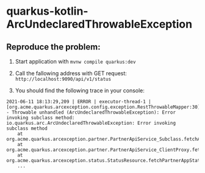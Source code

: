 # quarkus-kotlin-ArcUndeclaredThrowableException

## Reproduce the problem:

1. Start application with `mvnw compile quarkus:dev`

2. Call the fallowing address with GET request: `http://localhost:9090/api/v1/status`

3. You should find the following trace in your console: 
```
2021-06-11 18:13:29,209 | ERROR | executor-thread-1 | [org.acme.quarkus.arcexception.config.exception.RestThrowableMapper:30] - Throwable unhandled (ArcUndeclaredThrowableException): Error invoking subclass method: io.quarkus.arc.ArcUndeclaredThrowableException: Error invoking subclass method
	at org.acme.quarkus.arcexception.partner.PartnerApiService_Subclass.fetchAppStatus(PartnerApiService_Subclass.zig:441)
	at org.acme.quarkus.arcexception.partner.PartnerApiService_ClientProxy.fetchAppStatus(PartnerApiService_ClientProxy.zig:215)
	at org.acme.quarkus.arcexception.status.StatusResource.fetchPartnerAppStatus(StatusResource.kt:41)
	...
```
